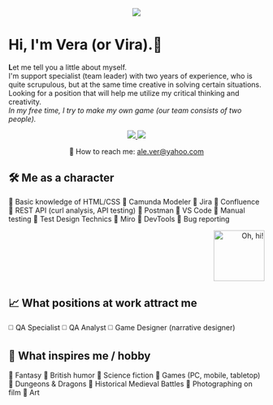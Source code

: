 <p align='center'><img src="http://forumstatic.ru/files/0015/5e/af/78401.gif"/></p>

# Hi, I'm Vera (or Vira).👋
<b>L</b>et me tell you a little about myself. 
<br>I'm support specialist (team leader) with two years of experience, who is quite scrupulous, but at the same time creative in solving certain situations. Looking for a position that will help me utilize my critical thinking and creativity.
<br><i> In my free time, I try to make my own game (our team consists of two people).</i>

<p align='center'>
   <a href="https://linkedin.com/in/vera-velikaia">
       <img src="https://img.shields.io/badge/linkedin-%230077B5.svg?&style=for-the-badge&logo=linkedin&logoColor=white"/>
   </a>
   <a href="https://t.me/seethehalo">
       <img src="https://img.shields.io/badge/Telegram-2CA5E0?style=for-the-badge&logo=telegram&logoColor=white"/>
   </a>
<p align='center'>
   📧 How to reach me: <a href='mailto:ale.ver@yahoo.com'>ale.ver@yahoo.com</a>
</p>

## 🛠 Me as a character
🔸 Basic knowledge of HTML/CSS
🔸 Camunda Modeler
🔸 Jira
🔸 Confluence
🔸 REST API (curl analysis, API testing)
🔸 Postman 
🔸 VS Code
🔸 Manual testing 
🔸 Test Design Technics
🔸 Miro 
🔸 DevTools
🔸 Bug reporting 

<p align='right'>
<img height=100 src="http://forumstatic.ru/files/0015/5e/af/56120.gif" title = "Oh, hi!"/>
</p>

## 📈 What positions at work attract me
◻️ QA Specialist 
◻️ QA Analyst
◻️ Game Designer (narrative designer)

## 🎉 What inspires me / hobby
🔹 Fantasy
🔹 British humor
🔹 Science fiction
🔹 Games (PC, mobile, tabletop)
🔹 Dungeons & Dragons
🔹 Historical Medieval Battles
🔹 Photographing on film
🔹 Art
